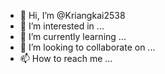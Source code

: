 - 👋 Hi, I’m @Kriangkai2538
- 👀 I’m interested in ...
- 🌱 I’m currently learning ...
- 💞️ I’m looking to collaborate on ...
- 📫 How to reach me ...

<!---
Kriangkai2538/Kriangkai2538 is a ✨ special ✨ repository because its `README.md` (this file) appears on your GitHub profile.
You can click the Preview link to take a look at your changes.
--->
